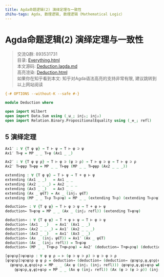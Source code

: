 ```yaml
---
title: Agda命题逻辑(2) 演绎定理与一致性
zhihu-tags: Agda, 数理逻辑, 数理逻辑（Mathematical Logic）
---
```


# Agda命题逻辑(2) 演绎定理与一致性

> 交流Q群: 893531731  
> 目录: [Everything.html](https://choukh.github.io/hilbert-prop/Everything.html)  
> 本文源码: [Deduction.lagda.md](https://github.com/choukh/hilbert-prop/blob/main/src/Deduction.lagda.md)  
> 高亮渲染: [Deduction.html](https://choukh.github.io/hilbert-prop/Deduction.html)  
> 如果你在知乎看到本文: 知乎对Agda语法高亮的支持非常有限, 建议跳转到以上网站阅读  

```agda
{-# OPTIONS --without-K --safe #-}

module Deduction where

open import Hilbert
open import Data.Sum using (_⊎_; inj₁; inj₂)
open import Relation.Binary.PropositionalEquality using (_≡_; refl)
```

## 5 演绎定理

```agda
Ax1′ : ∀ {T φ ψ} → T ⊢ ψ → T ⊢ φ ⊃ ψ
Ax1′ T⊢ψ = MP _ _ T⊢ψ (Ax1 _ _)

Ax2′ : ∀ {T φ ψ ρ} → T ⊢ φ ⊃ (ψ ⊃ ρ) → T ⊢ φ ⊃ ψ → T ⊢ φ ⊃ ρ
Ax2′ T⊢φψρ T⊢φψ = MP _ _ T⊢φψ (MP _ _ T⊢φψρ (Ax2 _ _ _))
```

```agda
extending : ∀ {T φ ψ} → T ⊢ ψ → T + φ ⊢ ψ
extending (Ax1 _ _)   = Ax1 _ _
extending (Ax2 _ _ _) = Ax2 _ _ _
extending (Ax3 _ _)   = Ax3 _ _
extending (Ax _ ψ∈T) = Ax _ (inj₁ ψ∈T)
extending (MP _ _ T⊢ρ T⊢ρ⊃ψ) = MP _ _ (extending T⊢ρ) (extending T⊢ρ⊃ψ)
```

```agda
deduction← : ∀ {T φ ψ} → T ⊢ φ ⊃ ψ → T + φ ⊢ ψ
deduction← T⊢φ⊃ψ = MP _ _ (Ax _ (inj₂ refl)) (extending T⊢φ⊃ψ)
```

```agda
deduction→ : ∀ {T φ ψ} → T + φ ⊢ ψ → T ⊢ φ ⊃ ψ
deduction→ (Ax1 _ _)   = Ax1′ (Ax1 _ _)
deduction→ (Ax2 _ _ _) = Ax1′ (Ax2 _ _ _)
deduction→ (Ax3 _ _)   = Ax1′ (Ax3 _ _)
deduction→ (Ax _ (inj₁ ψ∈T)) = Ax1′ (Ax _ ψ∈T)
deduction→ (Ax _ (inj₂ refl)) = T⊢φ⊃φ
deduction→ (MP _ _ T+φ⊢ρ T+φ⊢ρ⊃ψ) = Ax2′ (deduction→ T+φ⊢ρ⊃ψ) (deduction→ T+φ⊢ρ)
```

```agda
[φ⊃ψ⊃ρ]⊃ψ⊃φ⊃ρ : ∀ φ ψ ρ → ⊢ (φ ⊃ ψ ⊃ ρ) ⊃ ψ ⊃ φ ⊃ ρ
[φ⊃ψ⊃ρ]⊃ψ⊃φ⊃ρ φ ψ ρ = deduction→ (deduction→ (deduction→ ｛φ⊃ψ⊃ρ,ψ,φ⊃ρ｝⊢ρ)) where
  ｛φ⊃ψ⊃ρ,ψ,φ⊃ρ｝⊢ρ = MP _ _ (Ax ψ (inj₁ (inj₂ refl))) ｛φ⊃ψ⊃ρ,ψ,φ｝⊢ψ⊃ρ where
    ｛φ⊃ψ⊃ρ,ψ,φ｝⊢ψ⊃ρ = MP _ _ (Ax φ (inj₂ refl)) (Ax (φ ⊃ (ψ ⊃ ρ)) (inj₁ (inj₁ (inj₂ refl))))
```
